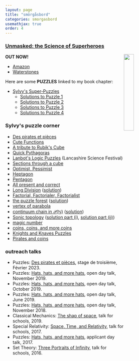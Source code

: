 ```yaml
---
layout: page
title: "smörgåsbord"
categories: smorgasbord
usemathjax: true
order: 4
---
```


### <a class="linkdebugmain" href="https://www.waterstones.com/book/unmasked/s-anscombe/n-danino/9781912979080?fbclid=IwAR2kkLuFbVRS0TvOr9etGZMB2E45oH8KkBVce9FdiyK7Mg01zQ-5km-6hlo">Unmasked: the Science of Superheroes</a>

<img src="/sylvy.jpg" width="25%" style="float:right;">

__OUT NOW!__

- [Amazon](https://www.amazon.co.uk/Unmasked-Science-Superheroes-Robert-Walsh/dp/191297908X/ref=sr_1_1?keywords=unmasked%3A+the+science+of+superheroes&qid=1583537025&sr=8-1)
- [Waterstones](https://www.waterstones.com/book/unmasked/robert-walsh/sarita-robsinson/9781912979080)

Here are some __PUZZLES__ linked to my book chapter:

- [Sylvy's Super-Puzzles](https://drive.google.com/open?id=1K-xXXL_MDcRIw9oqBXxBkids8Tl2Re_h)
	- [Solutions to Puzzle 1](https://drive.google.com/open?id=1wRbmZ1NnrsDi8owL3eR67jT6qxY08q15)
	- [Solutions to Puzzle 2](https://drive.google.com/open?id=1FMIm128PyFPKjqdvzH1HVODcymrDQImU)
	- [Solutions to Puzzle 3](https://drive.google.com/open?id=1eJuCq47qeHz4Rfd2CNA6HNJZ3k5jwQ1f)
	- [Solutions to Puzzle 4](https://drive.google.com/open?id=1-ygDZoILj3275DNXMXMRT27L7ij6tEp8)



### Sylvy's puzzle corner

- [Des pirates et pièces](https://drive.google.com/file/d/1O7zRE2k8p5LRpJEsOlxPqNcKQfG_z3Fo/view?usp=share_link)
- [Cute Functions](https://drive.google.com/file/d/1Y1f2rfKFNoUjqvpLnxobaEXha8kieE4C/view?usp=sharing)
- [A tribute to Rubik's Cube](https://drive.google.com/open?id=1tB2ceF85zjMHMrlukyXEf2utWGk3PJQP)
- [Quick Pythagoras](https://drive.google.com/open?id=1HCCLIiGS2ZN34gsOxerLYGKWJQ2A6LnX)
- [Lanbot's Logic Puzzles](http://www.lancashiresciencefestival.co.uk/wp-content/uploads/2018/07/LanBots-Logic-Puzzles-with-Sylvy-Anscombe.pdf) (Lancashire Science Festival)
- [Sections through a cube](https://drive.google.com/open?id=1u_NX6uAT93VMB0dWBZ7H-ormCrMrvunj)
- [Optimist, Pessimist](https://drive.google.com/open?id=1qw4hcQVZuDdAIN7PVrJFyGeFI9-diA3K)
- [Heptagon](https://drive.google.com/open?id=18VD2zNDJ8hqHkcfm31bhq0r1RD2BP7_L)
- [Pentagon](https://drive.google.com/open?id=1C7FPQGbc-vId4bIBpV80zd5vjlODTs1C)
- [All present and correct](https://drive.google.com/open?id=1K_bxWt_s-gOUMPh3kr09PwLfbLG4ltHJ)
- [Long Division](https://drive.google.com/open?id=1sqPjD3kr-AVhtlYdnC8aiK3EzGgzSqKt) ([solution](https://drive.google.com/open?id=1-uXa83mTjN0bqq_PQA50opMN65vxL1su))
- [Factorial, Factorialer, Factorialist](https://drive.google.com/open?id=1zi9g_C_2DwsdwjM502mbQgqR5IEmHKvv)
- [the puzzle forest](https://drive.google.com/open?id=0B6bVmoUt7QTXNEZndDdxLXU0SFk)
	([solution](https://drive.google.com/open?id=0B6bVmoUt7QTXeGRLWjE4SmZLSnc))
- [vertex of parabola](https://sylvyanscombe.wordpress.com/2015/11/10/puzzle-corner-sylvys-puzzle-5/)
- [continuum chain in $\mathcal{P}(\mathbb{N})$](https://sylvyanscombe.wordpress.com/2015/10/28/sylvys-weekly-puzzle-4/)
	([solution](https://sylvyanscombe.wordpress.com/2015/12/18/puzzle-corner-solution-to-sylvys-puzzle-4/))
- [Sonic topology](https://sylvyanscombe.wordpress.com/2015/10/14/sylvys-weekly-puzzle-3/)
	([solution part (i)](https://sylvyanscombe.wordpress.com/2015/10/28/sylvys-weekly-puzzle-3-solution-part-i/),
	[solution part (ii)](https://sylvyanscombe.wordpress.com/2015/11/10/sylvys-weekly-puzzle-3-solution-part-ii/))
- [magic number](https://drive.google.com/open?id=1rvjFVInD3iZtZ7yJK_LJnPMunG7ZaWnK)
- [coins, coins, and more coins](https://drive.google.com/open?id=1mAd5D5rg_gJ24VKEb5f6j69ICRuPzb5q)
- [Knights and Knaves Puzzles](https://drive.google.com/open?id=1dBMwVTqsjnDuiwT3ObaYLPI5c8DL0zT0)
- [Pirates and coins](https://drive.google.com/file/d/0B6bVmoUt7QTXdzRlNERaZEVYLVk/view?usp=sharing)

<!--
<a name="misc"></a>

<br>
<hr>

	<h3>miscellany of fun maths</h3>

	<ul>
	<li>Analysis: <a href="https://drive.google.com/open?id=1ZhW7-zUUB8RayZt7QXKV1t05qzp_GsQl">a few tricky questions</a> about convergence and continuity</li>
-->
<!--
<li>Strategy/Set Theory: Hat problems (joint work with <a href="">Rob Leek</a>)</li>
<li>Euler characteristic, graphs, solids</li>
<li>Tennis</li>
<li>Kittens</li>
<li>naive calculus</li>
<li>non-Euclidean geometry</li>
<li>Rigid structure of Platonic solids, lengths, areas, and volumes</li>
<li>colourings of solids</li>
<li>Spinning Platonic Solids</li>
<li>Conic sections</li>
<li>Four switches, levers</li>
<li>Hairy Ball Theorem</li>
<li>Pancake Theorem, Red and blue points on the plane</li>
<li>Permutations with jam</li>
<li>Homogeneity, random graph, $(\mathbb{Q},<)$, back-and-forth</li>
</ul>
-->



### outreach talks

- Puzzles: [Des pirates et pièces](https://drive.google.com/file/d/1i8fPiYukmXNtW5OP4D0BCoDrzeOag7s6/view?usp=sharing), stage de troisième, Février 2023.
- Puzzles: [Hats, hats, and more hats](https://drive.google.com/open?id=1eRqj-A6q05ynuF0gFdmdLlzcNR156RLW), open day talk, November 2019.
- Puzzles: [Hats, hats, and more hats](https://drive.google.com/open?id=1oD4068p2Syn592eL7c1GTnTWy811Ej83), open day talk, October 2019.
- Puzzles: [Hats, hats, and more hats](https://drive.google.com/open?id=1j2KDC1HJT0EvARMgLsR3owru02GW0_Zd), open day talk, June 2019.
- Puzzles: [Hats, hats, and more hats](https://drive.google.com/file/d/16upRZMhJ390JKjS1NTPswtYguRw0UHGX/view?usp=sharing), open day talk, November 2018.
- Classical Mechanics: [The shap of space](https://drive.google.com/open?id=1buzUlM53xO7g-ypTGByyi8nizZP66BI7), talk for schools, 2019.
- Special Relativity: [Space, Time, and Relativity](https://drive.google.com/open?id=1NYQ_7u_t5PZj0s7-FxAAj2XbVeVyRUXG), talk for schools, 2017.
- Puzzles: [Hats, hats, and more hats](https://drive.google.com/open?id=0B6bVmoUt7QTXanpPdndZcE9pdzY4UGVlX0pQckpJYW12aUJN), applicant day talk, 2017.
- Set Theory: [Three Portraits of Infinity](https://drive.google.com/open?id=0B6bVmoUt7QTXc1ZsM3E4U1RUMDA), talk for schools, 2016.

<!--
	<li>Logic: <a href="https://drive.google.com/open?id=0B6bVmoUt7QTXT0ZpZ252ZUFVaDg">Logic, Puzzles, and G&ouml;del's Incompleteness Theorems</a>, talk for schools, 2014.</li>
	<li>Set Theory: <a href="https://drive.google.com/open?id=0B6bVmoUt7QTXT2kySmJuQXpfeTA">Cantor's Infinities</a>, talk for schools, 2011.</li>
-->
